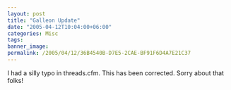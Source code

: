```yaml
---
layout: post
title: "Galleon Update"
date: "2005-04-12T10:04:00+06:00"
categories: Misc 
tags: 
banner_image: 
permalink: /2005/04/12/36B4540B-D7E5-2CAE-BF91F6D4A7E21C37
---
```


I had a silly typo in threads.cfm. This has been corrected. Sorry about that folks!